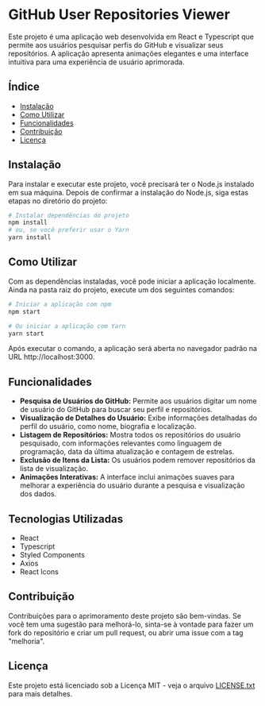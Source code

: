 # GitHub User Repositories Viewer

Este projeto é uma aplicação web desenvolvida em React e Typescript que permite aos usuários pesquisar perfis do GitHub e visualizar seus repositórios. A aplicação apresenta animações elegantes e uma interface intuitiva para uma experiência de usuário aprimorada.

## Índice
- [Instalação](#instalação)
- [Como Utilizar](#como-utilizar)
- [Funcionalidades](#funcionalidades)
- [Contribuição](#contribuição)
- [Licença](#licença)


## Instalação

Para instalar e executar este projeto, você precisará ter o Node.js instalado em sua máquina. Depois de confirmar a instalação do Node.js, siga estas etapas no diretório do projeto:

```bash
# Instalar dependências do projeto
npm install
# ou, se você preferir usar o Yarn
yarn install
```

## Como Utilizar
Com as dependências instaladas, você pode iniciar a aplicação localmente. Ainda na pasta raiz do projeto, execute um dos seguintes comandos:

```bash
# Iniciar a aplicação com npm
npm start

# Ou iniciar a aplicação com Yarn
yarn start
```

Após executar o comando, a aplicação será aberta no navegador padrão na URL http://localhost:3000.

## Funcionalidades

- **Pesquisa de Usuários do GitHub:** Permite aos usuários digitar um nome de usuário do GitHub para buscar seu perfil e repositórios.
- **Visualização de Detalhes do Usuário:** Exibe informações detalhadas do perfil do usuário, como nome, biografia e localização.
- **Listagem de Repositórios:** Mostra todos os repositórios do usuário pesquisado, com informações relevantes como linguagem de programação, data da última atualização e contagem de estrelas.
- **Exclusão de Itens da Lista:** Os usuários podem remover repositórios da lista de visualização.
- **Animações Interativas:** A interface inclui animações suaves para melhorar a experiência do usuário durante a pesquisa e visualização dos dados.

## Tecnologias Utilizadas

- React
- Typescript
- Styled Components
- Axios
- React Icons

## Contribuição

Contribuições para o aprimoramento deste projeto são bem-vindas. Se você tem uma sugestão para melhorá-lo, sinta-se à vontade para fazer um fork do repositório e criar um pull request, ou abrir uma issue com a tag "melhoria".

## Licença

Este projeto está licenciado sob a Licença MIT - veja o arquivo [LICENSE.txt](LICENSE.txt) para mais detalhes.
